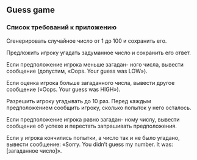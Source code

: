 ## Guess game


### Список требований к приложению

Сгенерировать случайное число от 1 до 100 
и сохранить его.

Предложить игроку угадать задуманное число 
и сохранить его ответ.

Если предположение игрока меньше загадан-
ного числа, вывести сообщение (допустим, 
«Oops. Your guess was LOW»).
 
Если оценка игрока больше загаданного числа, вывести другое 
сообщение («Oops. Your guess was HIGH»).

Разрешить игроку угадывать до 10 раз. Перед 
каждым предположением сообщить игроку, 
сколько попыток у него осталось.


Если предположение игрока равно загадан-
ному числу, вывести сообщение об успехе 
и перестать запрашивать предположения.


Если у игрока кончились попытки, а число так 
и не было угадано, вывести сообщение: «Sorry. 
You didn’t guess my number. It was: [загаданное 
число]».